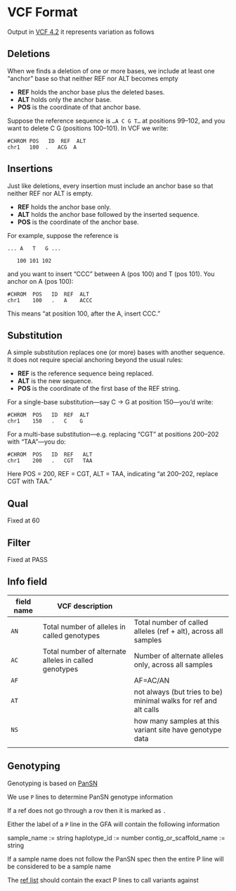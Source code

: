 # VCF Format

Output in [VCF 4.2](https://samtools.github.io/hts-specs/VCFv4.2.pdf) it represents variation as follows

## Deletions
When we finds a deletion of one or more bases, we include at least one “anchor” base so that neither REF nor ALT becomes empty

 - **REF** holds the anchor base plus the deleted bases.
 - **ALT** holds only the anchor base.
 - **POS** is the coordinate of that anchor base.

Suppose the reference sequence is `…A C G T…` at positions 99–102, and you want to delete C G (positions 100–101). In VCF we write:


```
#CHROM POS   ID  REF  ALT
chr1   100  .   ACG  A

```

## Insertions

Just like deletions, every insertion must include an anchor base so that neither REF nor ALT is empty.

 - **REF** holds the anchor base only.
 - **ALT** holds the anchor base followed by the inserted sequence.
 - **POS** is the coordinate of the anchor base.

For example, suppose the reference is

```
... A   T   G ...

   100 101 102
```

and you want to insert “CCC” between A (pos 100) and T (pos 101). You anchor on A (pos 100):

```
#CHROM  POS   ID  REF  ALT
chr1    100   .   A    ACCC
```

This means “at position 100, after the A, insert CCC.”



## Substitution

A simple substitution replaces one (or more) bases with another sequence. It does not require special anchoring beyond the usual rules:

 - **REF** is the reference sequence being replaced.
 - **ALT** is the new sequence.
 - **POS** is the coordinate of the first base of the REF string.

For a single-base substitution—say C → G at position 150—you’d write:

```
#CHROM  POS   ID  REF  ALT
chr1    150   .   C    G
```

For a multi-base substitution—e.g. replacing “CGT” at positions 200–202 with “TAA”—you do:



```
#CHROM  POS   ID  REF   ALT
chr1    200   .   CGT   TAA

```

Here POS = 200, REF = CGT, ALT = TAA, indicating “at 200–202, replace CGT with TAA.”

## Qual

Fixed at 60

## Filter

Fixed at PASS

## Info field

| field name | VCF description                                       |                                                                  |
|------------|-------------------------------------------------------|------------------------------------------------------------------|
| `AN`       | Total number of alleles in called genotypes           | Total number of called alleles (ref + alt), across all samples   |
| `AC`       | Total number of alternate alleles in called genotypes | Number of alternate alleles only, across all samples             |
| `AF`       |                                                       | AF=AC/AN                                                         |
| `AT`       |                                                       | not always (but tries to be) minimal walks for ref and alt calls |
| `NS`       |                                                       | how many samples at this variant site have genotype data         |
|            |                                                       |                                                                  |

## Genotyping

Genotyping is based on [PanSN](https://github.com/pangenome/PanSN-spec)


We use `P` lines to determine PanSN genotype information

If a ref does not go through a rov then it is marked as `.`


Either the label of a `P` line in the GFA will contain the following information

sample_name := string
haplotype_id := number
contig_or_scaffold_name := string


If a sample name does not follow the PanSN spec then the entire P line will be considered to be a sample name 



The [ref list](./README.md#the-ref-list) should contain the exact P lines to
call variants against
